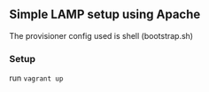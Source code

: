 ## Simple LAMP setup using Apache

The provisioner config used is shell (bootstrap.sh)

### Setup
run ```vagrant up```